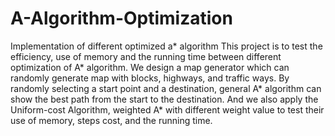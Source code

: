 # A-Algorithm-Optimization
Implementation of different optimized a* algorithm
This project is to test the efficiency, use of memory and the running time between different optimization of A* algorithm. 
We design a map generator which can randomly generate map with blocks, highways, and traffic ways. 
By randomly selecting a start point and a destination, general A* algorithm can show the best path from the start to the destination. 
And we also apply the Uniform-cost Algorithm, weighted A* with different weight value to test their use of memory, steps cost, and the running time.  
